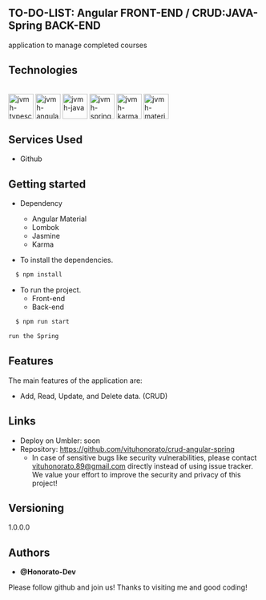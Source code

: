 

## TO-DO-LIST: Angular FRONT-END / CRUD:JAVA-Spring BACK-END
application to manage completed courses


## Technologies 

<div style="display: inline_block"><br/>
  <img align="center" alt="jvmh-typescript" height="50" width="50" src="https://cdn.jsdelivr.net/gh/devicons/devicon/icons/typescript/typescript-original.svg" />
  <img align="center" alt="jvmh-angular" height="50" width="50" src="https://cdn.jsdelivr.net/gh/devicons/devicon/icons/angularjs/angularjs-original.svg" />
<img align="center" alt="jvmh-java" height="50" width="50" src="https://cdn.jsdelivr.net/gh/devicons/devicon/icons/java/java-original.svg" />
 <img align="center" alt="jvmh-spring" height="50" width="50" src="https://cdn.jsdelivr.net/gh/devicons/devicon/icons/spring/spring-original.svg" />
<img align="center" alt="jvmh-karma" height="50" width="50" src="https://cdn.jsdelivr.net/gh/devicons/devicon/icons/karma/karma-original.svg" />
<img align="center" alt="jvmh-materialui" height="50" width="50" src="https://cdn.jsdelivr.net/gh/devicons/devicon/icons/materialui/materialui-original.svg" />





</div>



## Services Used

* Github





## Getting started

* Dependency
  - Angular Material
  - Lombok
  - Jasmine
  - Karma
 
  
  
* To install the dependencies.
```bash
  $ npm install
  ```
  
* To run the project.
    - Front-end
    - Back-end
```bash
  $ npm run start
  ```
     
  ```bash
  run the Spring
  
  ```



## Features

The main features of the application are:

 - Add, Read, Update, and Delete data. (CRUD)
 
  


## Links
  - Deploy on Umbler: soon
  - Repository: https://github.com/vituhonorato/crud-angular-spring
    - In case of sensitive bugs like security vulnerabilities, please contact
      vituhonorato.89@gmail.com directly instead of using issue tracker. We value your effort
      to improve the security and privacy of this project!

  ## Versioning

  1.0.0.0


  ## Authors

  * **@Honorato-Dev** 

  Please follow github and join us!
  Thanks to visiting me and good coding!
